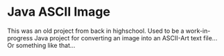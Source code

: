 # Java ASCII Image
This was an old project from back in highschool.
Used to be a work-in-progress Java project for converting an image into an ASCII-Art text file... Or something like that...
